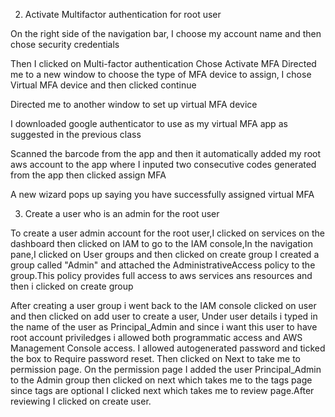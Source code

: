 2. Activate Multifactor authentication for root user

On the right side of the navigation bar, I choose my account name and then chose security credentials 

Then I clicked on Multi-factor authentication 
Chose Activate MFA 
Directed me to a new window to choose the type of MFA device to assign, I chose Virtual MFA device and then clicked continue

Directed me to another window to set up virtual MFA device 


I downloaded google authenticator to use as my virtual MFA app as suggested in the previous class
 
Scanned the barcode from the app and then it automatically added my root aws account to the app where I inputed two consecutive codes generated from the app then clicked assign MFA 

A new wizard pops up saying you have successfully assigned virtual MFA

3. Create a user who is an admin for the root user

To create a user admin account for the root user,I clicked on services on the dashboard then clicked on IAM to go to the IAM console,In the navigation pane,I clicked on User groups  and then clicked on create group
I created a group called "Admin" and attached the AdministrativeAccess policy to the group.This policy provides full access to aws services ans resources and then i clicked on create group

After creating a user group i went back to the IAM console clicked on user and then clicked on add user to create a user, Under user details i typed in the name of the user as Principal_Admin and since i want this user to have root account priviledges i allowed both programmatic access and AWS Management Console access.
I allowed autogenerated password and ticked the box to Require password reset. Then clicked on Next to take me to permission page.
On the permission page I added the user Principal_Admin to the Admin group then clicked on next which takes me to the tags page since tags are optional I clicked next which takes me to review page.After reviewing I clicked on create user.


